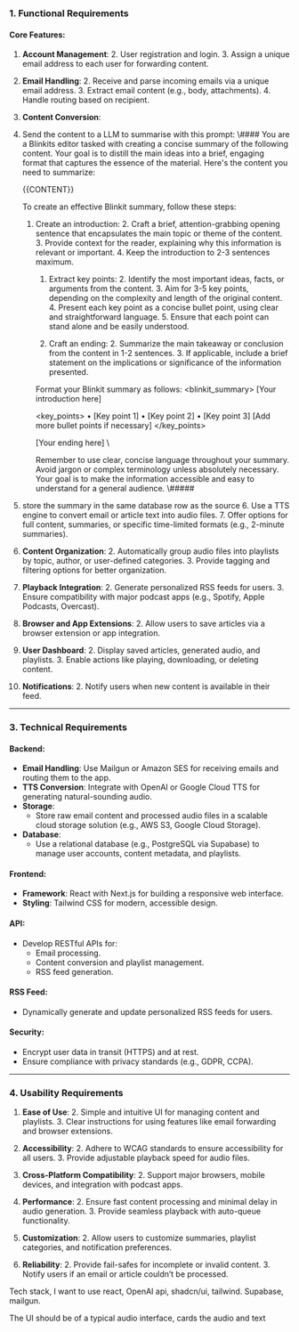 ### **1. Functional Requirements**
#### **Core Features:**
1. **Account Management**:
   2. User registration and login.
   3. Assign a unique email address to each user for forwarding content.

2. **Email Handling**:
   2. Receive and parse incoming emails via a unique email address.
   3. Extract email content (e.g., body, attachments).
   4. Handle routing based on recipient.

3. **Content Conversion**:
4. Send the content to a LLM to summarise with this prompt:
	\\#\### 
	You are a Blinkits editor tasked with creating a concise summary of the following content. Your goal is to distill the main ideas into a brief, engaging format that captures the essence of the material. Here's the content you need to summarize:

	<content>
	{{CONTENT}}
	</content>

	To create an effective Blinkit summary, follow these steps:

	1. Create an introduction:
		   2. Craft a brief, attention-grabbing opening sentence that encapsulates the main topic or theme of the content.
		   3. Provide context for the reader, explaining why this information is relevant or important.
		   4. Keep the introduction to 2-3 sentences maximum.

		1. Extract key points:
		   2. Identify the most important ideas, facts, or arguments from the content.
		   3. Aim for 3-5 key points, depending on the complexity and length of the original content.
		   4. Present each key point as a concise bullet point, using clear and straightforward language.
		   5. Ensure that each point can stand alone and be easily understood.

		1. Craft an ending:
		   2. Summarize the main takeaway or conclusion from the content in 1-2 sentences.
		   3. If applicable, include a brief statement on the implications or significance of the information presented.

		Format your Blinkit summary as follows:
		\<blinkit\_summary\>
		<intro>
		[Your introduction here]
		</intro>

		\<key\_points\>
		• [Key point 1]
		• [Key point 2]
		• [Key point 3]
		[Add more bullet points if necessary]
		\</key\_points\>

		<ending>
		[Your ending here]
		</ending>
		\</blinkit\_summary\>

		Remember to use clear, concise language throughout your summary. Avoid jargon or complex terminology unless absolutely necessary. Your goal is to make the information accessible and easy to understand for a general audience.
		\\#\#### 
5. store the summary in the same database row as the source 
   6. Use a TTS engine to convert email or article text into audio files.
   7. Offer options for full content, summaries, or specific time-limited formats (e.g., 2-minute summaries).

4. **Content Organization**:
   2. Automatically group audio files into playlists by topic, author, or user-defined categories.
   3. Provide tagging and filtering options for better organization.

5. **Playback Integration**:
   2. Generate personalized RSS feeds for users.
   3. Ensure compatibility with major podcast apps (e.g., Spotify, Apple Podcasts, Overcast).

6. **Browser and App Extensions**:
   2. Allow users to save articles via a browser extension or app integration.

7. **User Dashboard**:
   2. Display saved articles, generated audio, and playlists.
   3. Enable actions like playing, downloading, or deleting content.

8. **Notifications**:
   2. Notify users when new content is available in their feed.

---

### **3. Technical Requirements**
#### **Backend**:
- **Email Handling**: Use Mailgun or Amazon SES for receiving emails and routing them to the app.
- **TTS Conversion**: Integrate with OpenAI or Google Cloud TTS for generating natural-sounding audio.
- **Storage**:
  - Store raw email content and processed audio files in a scalable cloud storage solution (e.g., AWS S3, Google Cloud Storage).
- **Database**:
  - Use a relational database (e.g., PostgreSQL via Supabase) to manage user accounts, content metadata, and playlists.

#### **Frontend**:
- **Framework**: React with Next.js for building a responsive web interface.
- **Styling**: Tailwind CSS for modern, accessible design.

#### **API**:
- Develop RESTful APIs for:
  - Email processing.
  - Content conversion and playlist management.
  - RSS feed generation.

#### **RSS Feed**:
- Dynamically generate and update personalized RSS feeds for users.

#### **Security**:
- Encrypt user data in transit (HTTPS) and at rest.
- Ensure compliance with privacy standards (e.g., GDPR, CCPA).

---

### **4. Usability Requirements**
1. **Ease of Use**:
   2. Simple and intuitive UI for managing content and playlists.
   3. Clear instructions for using features like email forwarding and browser extensions.

2. **Accessibility**:
   2. Adhere to WCAG standards to ensure accessibility for all users.
   3. Provide adjustable playback speed for audio files.

3. **Cross-Platform Compatibility**:
   2. Support major browsers, mobile devices, and integration with podcast apps.

4. **Performance**:
   2. Ensure fast content processing and minimal delay in audio generation.
   3. Provide seamless playback with auto-queue functionality.

5. **Customization**:
   2. Allow users to customize summaries, playlist categories, and notification preferences.

6. **Reliability**:
   2. Provide fail-safes for incomplete or invalid content.
   3. Notify users if an email or article couldn’t be processed.

Tech stack, I want to use react, OpenAI api, shadcn/ui, tailwind. Supabase, mailgun. 

The UI should be of a typical audio interface, cards the audio and text
